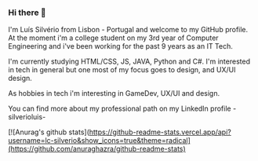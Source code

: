 ### Hi there 👋

I'm Luís Silvério from Lisbon - Portugal and welcome to my GitHub profile. At the moment i'm a college student on my 3rd year of Computer Engineering and i've been working for the past 9 years as an IT Tech. 

I'm currently studying HTML/CSS, JS, JAVA, Python and C#. I'm interested in tech in general but one most of my focus goes to design, and UX/UI design.

As hobbies in tech i'm interesting in GameDev, UX/UI and design.

You can find more about my professional path on my LinkedIn profile - silverioluis- 

[![Anurag's github stats](https://github-readme-stats.vercel.app/api?username=lc-silverio&show_icons=true&theme=radical](https://github.com/anuraghazra/github-readme-stats)
